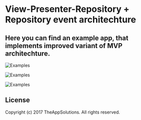 # View-Presenter-Repository + Repository event architechture
Here you can find an example app, that implements improved variant of MVP architechture.
---------------

![Examples](/FusedLocationAPIWrapper/resources/sample_app_screen_1.png?raw=true "Title") 

![Examples](/FusedLocationAPIWrapper/resources/sample_app_screen_2.png?raw=true ) 

![Examples](/FusedLocationAPIWrapper/resources/sample_app_screen_3.png?raw=true )

License
-------
Copyright (c) 2017 TheAppSolutions. All rights reserved.

